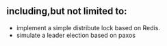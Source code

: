 ## including,but not limited to:

* implement a simple distribute lock based on Redis.
* simulate a leader election based on paxos
